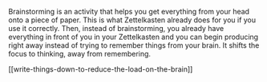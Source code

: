 Brainstorming is an activity that helps you get everything from your head onto a piece of paper. This is what Zettelkasten already does for you if you use it correctly. Then, instead of brainstorming, you already have everything in front of you in your Zettelkasten and you can begin producing right away instead of trying to remember things from your brain. It shifts the focus to thinking, away from remembering.

[[write-things-down-to-reduce-the-load-on-the-brain]]